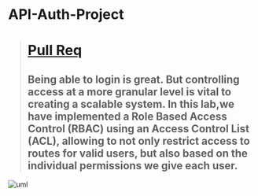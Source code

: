 # API-Auth-Project
> # [Pull Req](https://github.com/API-Auth-server/API-Auth-Project/pull/5)
> ## Being able to login is great. But controlling access at a more granular level is vital to creating a scalable system. In this lab,we have implemented a Role Based Access Control (RBAC) using an Access Control List (ACL), allowing to not only restrict access to routes for valid users, but also based on the individual permissions we give each user.
![uml](https://cdn.discordapp.com/attachments/1111940056735826001/1125872411481489479/image.png)
